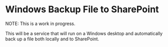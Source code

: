 # Windows Backup File to SharePoint
NOTE: This is a work in progress.

This will be a service that will run on a Windows desktop and automatically back up a file both locally and to SharePoint.